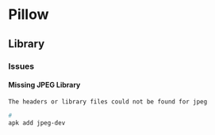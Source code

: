 # Pillow

## Library

### Issues

#### Missing JPEG Library

```log
The headers or library files could not be found for jpeg
```

```sh
#
apk add jpeg-dev
```
